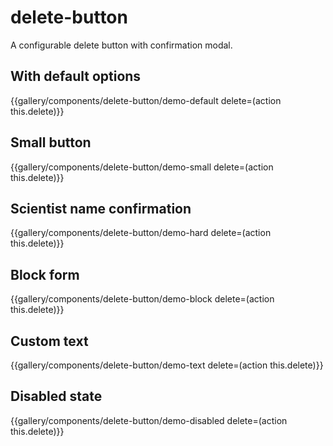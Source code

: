 # delete-button

A configurable delete button with confirmation modal.

## With default options
{{gallery/components/delete-button/demo-default delete=(action this.delete)}}

## Small button
{{gallery/components/delete-button/demo-small delete=(action this.delete)}}

## Scientist name confirmation
{{gallery/components/delete-button/demo-hard delete=(action this.delete)}}

## Block form
{{gallery/components/delete-button/demo-block delete=(action this.delete)}}

## Custom text
{{gallery/components/delete-button/demo-text delete=(action this.delete)}}

## Disabled state
{{gallery/components/delete-button/demo-disabled delete=(action this.delete)}}
